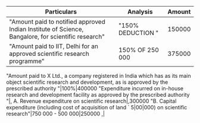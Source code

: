 ﻿Particulars|Analysis|Amount
-|-|-|
"Amount paid to notified approved Indian Institute of Science, Bangalore, for scientific research"|"150% DEDUCTION "|150000
"Amount paid to IIT, Delhi for an approved scientific research programme"|150% OF 250 000|375000
"Amount paid to X Ltd., a company registered in India which has as its main object scientific research and development, as is approved by the prescribed authority
"|100%|400000
"Expenditure incurred on in-house research and development facility as approved by the prescribed authority  "|,
A. Revenue expenditure on scientific research|,300000
"B. Capital expenditure (including cost of acquisition of land ` 5|00|000) on scientific research"|750 000 - 500 000|250000
,|
